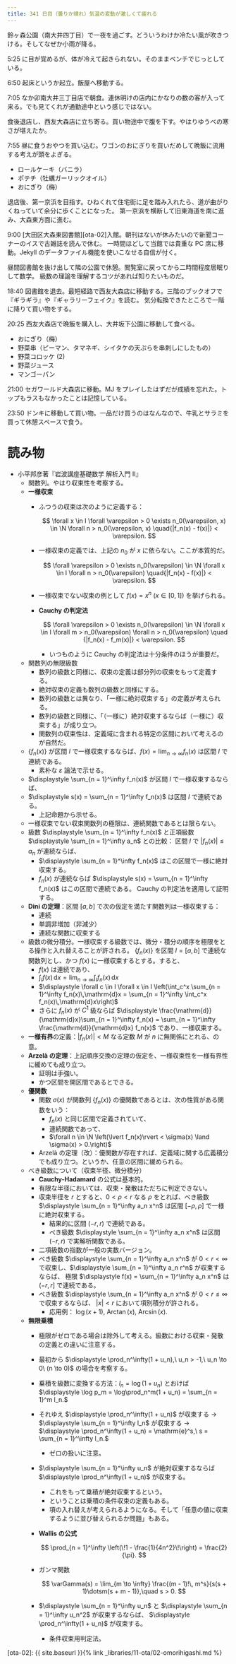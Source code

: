 ```yaml
---
title: 341 日目（曇りか晴れ）気温の変動が激しくて疲れる
---
```


鈴ヶ森公園（南大井四丁目）で一夜を過ごす。どういうわけか冷たい風が吹きつける。そしてなぜか小雨が降る。

5:25 に目が覚めるが、体が冷えて起きられない。そのままベンチでじっとしている。

6:50 起床というか起立。飯屋へ移動する。

7:05 なか卯南大井三丁目店で朝食。連休明けの店内にかなりの数の客が入って来る。でも見てくれが通勤途中という感じではない。

食後退店し、西友大森店に立ち寄る。買い物途中で腹を下す。やはりゆうべの寒さが堪えたか。

7:55 昼に食うおやつを買い込む。ワゴンのおにぎりを買いだめして晩飯に流用する考えが頭をよぎる。
* ロールケーキ（バニラ）
* ポテチ（牡蠣ガーリックオイル）
* おにぎり（梅）

退店後、第一京浜を目指す。ひねくれて住宅街に足を踏み入れたら、道が曲がりくねっていて余分に歩くことになった。
第一京浜を横断して旧東海道を南に進み、大森東方面に進む。

9:00 [大田区大森東図書館][ota-02]入館。朝刊はないが休みたいので新聞コーナーのイスで古雑誌を読んで休む。
一時間ほどして当館では貴重な PC 席に移動。Jekyll のデータファイル機能を使いこなせる自信が付く。

昼間図書館を抜け出して隣の公園で休憩。閲覧室に戻ってから二時間程度居眠りして数学。
級数の理論を理解するコツがあれば知りたいものだ。

18:40 図書館を退去。最短経路で西友大森店に移動する。三階のブックオフで『ギラギラ』や『ギャラリーフェイク』を読む。
気分転換できたところで一階に降りて買い物をする。

20:25 西友大森店で晩飯を購入し、大井坂下公園に移動して食べる。
* おにぎり（梅）
* 野菜串（ピーマン、タマネギ、シイタケの天ぷらを串刺しにしたもの）
* 野菜コロッケ (2)
* 野菜ジュース
* マンゴーパン

21:00 セガワールド大森店に移動。MJ をプレイしたはずだが成績を忘れた。トップもラスもなかったことは記憶している。

23:50 ドンキに移動して買い物。一品だけ買うのはなんなので、牛乳とサラミを買って休憩スペースで食う。

# 読み物

* 小平邦彦著『岩波講座基礎数学 解析入門 II』
  * 関数列。やはり収束性を考察する。
  * **一様収束**
    * ふつうの収束は次のように定義する：

      $$
      \forall x \in I
      \forall \varepsilon > 0
      \exists n_0(\varepsilon, x) \in \N
      \forall n > n_0(\varepsilon, x)
      \quad{|f_n(x) - f(x)|} < \varepsilon.
      $$

    * 一様収束の定義では、上記の $n_0$ が $x$ に依らない。ここが本質的だ。

      $$
      \forall \varepsilon > 0
      \exists n_0(\varepsilon) \in \N
      \forall x \in I
      \forall n > n_0(\varepsilon)
      \quad{|f_n(x) - f(x)|} < \varepsilon.
      $$

    * 一様収束でない収束の例として $f(x) = x^n\ (x \in [0, 1])$ を挙げられる。
    * **Cauchy の判定法**

      $$
      \forall \varepsilon > 0
      \exists n_0(\varepsilon) \in \N
      \forall x \in I
      \forall m > n_0(\varepsilon)
      \forall n > n_0(\varepsilon)
      \quad {|f_n(x) - f_m(x)|} < \varepsilon.
      $$

      * いつものように Cauchy の判定法は十分条件のほうが重要だ。
  * 関数列の無限級数
    * 数列の級数と同様に、収束の定義は部分列の収束をもって定義する。
    * 絶対収束の定義も数列の級数と同様にする。
    * 数列の級数とは異なり、「一様に絶対収束する」の定義が考えられる。
    * 数列の級数と同様に、「（一様に）絶対収束するならば（一様に）収束する」が成り立つ。
    * 関数列の収束性は、定義域に含まれる特定の区間において考えるのが自然だ。
  * $\lbrace f_n(x)\rbrace$ が区間 $I$ で一様収束するならば、$f(x) = \displaystyle \lim_{n \to \infty} f_n(x)$ は区間 $I$ で連続である。
    * 素朴な $\varepsilon$ 論法で示せる。
  * $\displaystyle \sum_{n = 1}^\infty f_n(x)$ が区間 $I$ で一様収束するならば、
  * $\displaystyle s(x) = \sum_{n = 1}^\infty f_n(x)$ は区間 $I$ で連続である。
    * 上記命題から示せる。
  * 一様収束でない収束関数列の極限は、連続関数であるとは限らない。
  * 級数 $\displaystyle \sum_{n = 1}^\infty f_n(x)$ と正項級数 $\displaystyle \sum_{n = 1}^\infty a_n$ との比較：
    区間 $I$ で $\lvert f_n(x)\rvert \le a_n$ が連続ならば、
    * $\displaystyle \sum_{n = 1}^\infty f_n(x)$ はこの区間で一様に絶対収束する。
    * $f_n(x)$ が連続ならば $\displaystyle s(x) = \sum_{n = 1}^\infty f_n(x)$ はこの区間で連続である。
    Cauchy の判定法を適用して証明する。
  * **Dini の定理**：区間 $[a, b]$ で次の仮定を満たす関数列は一様収束する：
    * 連続
    * 単調非増加（非減少）
    * 連続な関数に収束する
  * 級数の微分積分。一様収束する級数では、微分・積分の順序を極限をとる操作と入れ替えることが許される。
    $\lbrace f_n(x)\rbrace$ を区間 $I = {[a, b]}$ で連続な関数列とし、かつ $f(x)$ に一様収束するとする。すると、
    * $f(x)$ は連続であり、
    * $\displaystyle \int_If(x)\,\mathrm{d}x = \lim_{n \to \infty}\int_If_n(x)\,\mathrm{d}x$
    * $\displaystyle \forall c \in I \forall x \in I \left(\int_c^x \sum_{n = 1}^\infty f_n(x)\,\mathrm{d}x = \sum_{n = 1}^\infty \int_c^x f_n(x)\,\mathrm{d}x\right)$
    * さらに $f_n(x)$ が $C^1$ 級ならば $\displaystyle \frac{\mathrm{d}}{\mathrm{d}x}\sum_{n = 1}^\infty f_n(x) = \sum_{n = 1}^\infty \frac{\mathrm{d}}{\mathrm{d}x} f_n(x)$ であり、一様収束する。
  * **一様有界**の定義：$\lvert f_n(x)\rvert < M$ なる定数 $M$ が $n$ に無関係にとれる、の意。
  * **Arzelà の定理**：上記順序交換の定理の仮定を、一様収束性を一様有界性に緩めても成り立つ。
    * 証明は手強い。
    * かつ区間を開区間であるとできる。
  * **優関数**
    * 関数 $\sigma(x)$ が関数列 $\lbrace f_n(x)\rbrace$ の優関数であるとは、次の性質がある関数をいう：
      * $f_n(x)$ と同じ区間で定義されていて、
      * 連続関数であって、
      * $\forall n \in \N \left(\lvert f_n(x)\rvert < \sigma(x) \land \sigma(x) > 0.\right)$
    * Arzelà の定理（改）：優関数が存在すれば、定義域に関する広義積分でも成り立つ。というか、任意の区間に緩められる。
  * べき級数について（収束半径、微分積分）
    * **Cauchy-Hadamard** の公式は基本的。
    * 有限な半径においては、収束・発散はただちに判定できない。
    * 収束半径を $r$ とすると、$0 < \rho < r$ なる $\rho$ をとれば、べき級数 $\displaystyle \sum_{n = 1}^\infty a_n x^n$ は区間 ${[{-\rho}, \rho]}$ で一様に絶対収束する。
      * 結果的に区間 $(-r, r)$ で連続である。
      * べき級数 $\displaystyle \sum_{n = 1}^\infty a_n x^n$ は区間 $(-r, r)$ で実解析関数である。
    * 二項級数の指数が一般の実数バージョン。
    * べき級数 $\displaystyle \sum_{n = 1}^\infty a_n x^n$ が $0 < r < \infty$ で収束し、$\displaystyle \sum_{n = 1}^\infty a_n r^n$ が収束するならば、
      極限 $\displaystyle f(x) = \sum_{n = 1}^\infty a_n x^n$ は $(-r, r]$ で連続である。
    * べき級数 $\displaystyle \sum_{n = 1}^\infty a_n x^n$ が $0 < r \le \infty$ で収束するならば、
      $\lvert x\rvert < r$ において項別積分が許される。
      * 応用例： $\log(x + 1)$, $\operatorname{Arctan}(x)$, $\operatorname{Arcsin}(x)$.
  * **無限乗積**
    * 極限がゼロである場合は除外して考える。級数における収束・発散の定義との違いに注意する。
    * 最初から $\displaystyle \prod_n^\infty(1 + u_n),\ u_n > -1,\ u_n \to 0\ (n \to 0)$ の場合を考察する。
    * 乗積を級数に変換する方法：$l_n = \log(1 + u_n)$ とおけば
      $\displaystyle \log p_m = \log\prod_n^m(1 + u_n) = \sum_{n = 1}^m l_n.$
    * それゆえ $\displaystyle \prod_n^\infty(1 + u_n)$ が収束する $\rightarrow$ $\displaystyle \sum_{n = 1}^\infty l_n$ が収束する $\rightarrow$ $\displaystyle \prod_n^\infty(1 + u_n) = \mathrm{e}^s,\ s = \sum_{n = 1}^\infty l_n.$
      * ゼロの扱いに注意。
    * $\displaystyle \sum_{n = 1}^\infty u_n$ が絶対収束するならば $\displaystyle \prod_n^\infty(1 + u_n)$ が収束する。
      * これをもって乗積が絶対収束するという。
      * ということは乗積の条件収束の定義もある。
      * 項の入れ替えが考えられるようになる。そして「任意の値に収束するように並び替えられるか問題」もある。
    * **Wallis の公式**

      $$
      \prod_{n = 1}^\infty \left(\!1 - \frac{1}{4n^2}\!\right) = \frac{2}{\pi}.
      $$

    * ガンマ関数

      $$
      \varGamma(s) = \lim_{m \to \infty} \frac{(m - 1)!\, m^s}{s(s + 1)\dotsm(s + m - 1)},\quad s > 0.
      $$

    * $\displaystyle \sum_{n = 1}^\infty u_n$ と $\displaystyle \sum_{n = 1}^\infty u_n^2$ が収束するならば、
      $\displaystyle \prod_n^\infty(1 + u_n)$ が収束する。
      * 条件収束用判定法。

[ota-02]: {{ site.baseurl }}{% link _libraries/11-ota/02-omorihigashi.md %}
